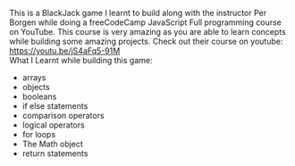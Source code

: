 This is a BlackJack game I learnt to build along with the instructor Per Borgen while doing a freeCodeCamp JavaScript Full programming course on YouTube.
This course is very amazing as you are able to learn concepts while building some amazing projects. Check out their course on youtube: https://youtu.be/jS4aFq5-91M  
What I Learnt while building this game:
- arrays 
- objects
- booleans
- if else statements
- comparison operators
- logical operators
- for loops
- The Math object
- return statements
